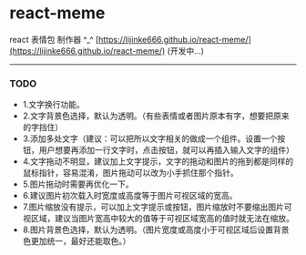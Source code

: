 # react-meme

react 表情包 制作器 ^\_^
[https://lijinke666.github.io/react-meme/](https://lijinke666.github.io/react-meme/)
(开发中...)

---

### TODO

* 1.文字换行功能。
* 2.文字背景色选择，默认为透明。（有些表情或者图片原本有字，想要把原来的字挡住）
* 3.添加多处文字（建议：可以把所以文字相关的做成一个组件。设置一个按钮，用户想要再添加一行文字时，点击按钮，就可以再插入输入文字的组件）
* 4.文字拖动不明显，建议加上文字提示，文字的拖动和图片的拖到都是同样的鼠标指针，容易混淆，图片拖动可以改为小手抓住那个指针。
* 5.图片拖动时需要再优化一下。
* 6.建议图片初次载入时宽度或高度等于图片可视区域的宽高。
* 7.图片缩放没有提示，可以加上文字提示或按钮，图片缩放时不要缩出图片可视区域，建议当图片宽高中较大的值等于可视区域宽高的值时就无法在缩放。
* 8.图片背景色选择，默认为透明。（图片宽度或高度小于可视区域后设置背景色更加统一，最好还能取色。）
